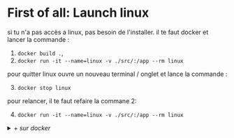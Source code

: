 # First of all: Launch linux

si tu n'a pas accès a linux, pas besoin de l'installer.
il te faut docker et lancer la commande :

1. `docker build .`,
2. `docker run -it --name=linux -v ./src/:/app --rm linux`

pour quitter linux ouvre un nouveau terminal / onglet et lance la commande :

3. `docker stop linux`

pour relancer, il te faut refaire la commane 2:

4. `docker run -it --name=linux -v ./src/:/app --rm linux`

 <details close><summary><i>+ sur docker</i></summary>

pour afficher les container en cours:

1. `docker container ls -a`

pour tuer tout les containers :

2. `docker container prune -a`

ou uniquement _linux_ :

3. `docker container rm linux`

meme chose pour l'image :

- `docker images`
- `docker image rm [IMAGE ID]`
ou :
- `docker image prune -a` _`-a` pour supprimer toutes les images_

ton system sera plus clean
  </details>

